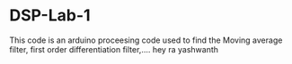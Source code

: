 # DSP-Lab-1
This code is an arduino proceesing code used to find the Moving average filter, first order differentiation filter,....
hey ra yashwanth
